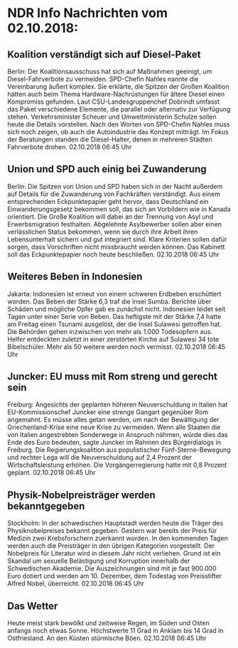 # NDR Info Nachrichten vom 02.10.2018:


## Koalition verständigt sich auf Diesel-Paket
Berlin: Der Koalitionsausschuss hat sich auf Maßnahmen geeinigt, um Diesel-Fahrverbote zu vermeiden. SPD-Chefin Nahles nannte die Vereinbarung äußert komplex. Sie erklärte, die Spitzen der Großen Koalition hätten auch beim Thema Hardware-Nachrüstungen für ältere Diesel einen Kompromiss gefunden. Laut CSU-Landesgruppenchef Dobrindt umfasst das Paket verschiedene Elemente, die parallel oder alternativ zur Verfügung stehen. Verkehrsminister Scheuer und Umweltministerin Schulze sollen heute die Details vorstellen. Nach den Worten von SPD-Chefin Nahles muss sich noch zeigen, ob auch die Autoindustrie das Konzept mitträgt. Im Fokus der Beratungen standen die Diesel-Halter, denen in mehreren Städten Fahrverbote drohen. 02.10.2018 06:45 Uhr 

## Union und SPD auch einig bei Zuwanderung
Berlin:	Die Spitzen von Union und SPD haben sich in der Nacht außerdem auf Details für die Zuwanderung von Fachkräften verständigt. Aus einem entsprechenden Eckpunktepapier geht hervor, dass Deutschland ein Einwanderungsgesetz bekommen soll, das sich an Vorbildern wie in Kanada orientiert. Die Große Koalition will dabei an der Trennung von Asyl und Erwerbsmigration festhalten. Abgelehnte Asylbewerber sollen aber einen verlässlichen Status bekommen, wenn sie durch ihre Arbeit ihren Lebensunterhalt sichern und gut integriert sind. Klare Kriterien sollen dafür sorgen, dass Vorschriften nicht missbraucht werden können. Das Kabinett soll das Eckpunktepapier noch heute beschließen. 02.10.2018 06:45 Uhr 

## Weiteres Beben in Indonesien
Jakarta: 	Indonesien ist erneut von einem schweren Erdbeben erschüttert worden. Das Beben der Stärke 6,3 traf die Insel Sumba. Berichte über Schäden und mögliche Opfer gab es zunächst nicht. Indonesien leidet seit Tagen unter einer Serie von Beben. Das heftigste mit der Stärke 7,4 hatte am Freitag einen Tsunami ausgelöst, der die Insel Sulawesi getroffen hat. Die Behörden gehen inzwischen von mehr als 1.000 Todesopfern aus. Helfer entdeckten zuletzt in einer zerstörten Kirche auf Sulawesi 34 tote Bibelschüler. Mehr als 50 weitere werden noch vermisst. 02.10.2018 06:45 Uhr 

## Juncker: EU muss mit Rom streng und gerecht sein
Freiburg: Angesichts der geplanten höheren Neuverschuldung in Italien hat EU-Kommissionschef Juncker eine strenge Gangart gegenüber Rom angemahnt. Es müsse alles getan werden, um nach der Bewältigung der Griechenland-Krise eine neue Krise zu vermeiden. Wenn alle Staaten die von Italien angestrebten Sonderwege in Anspruch nähmen, würde dies das Ende des Euro bedeuten, sagte Juncker im Rahmen des Bürgerdialogs in Freiburg. Die Regierungskoalition aus populistischer Fünf-Sterne-Bewegung und rechter Lega will die Neuverschuldung auf 2,4 Prozent der Wirtschaftsleistung erhöhen. Die Vorgängerregierung hatte mit 0,8 Prozent geplant. 02.10.2018 06:45 Uhr 

## Physik-Nobelpreisträger werden bekanntgegeben
Stockholm: In der schwedischen Hauptstadt werden heute die Träger des Physiknobelpreises bekannt gegeben. Gestern war bereits der Preis für Medizin zwei Krebsforschern zuerkannt worden. In den kommenden Tagen werden auch die Preisträger in den übrigen Kategorien vorgestellt. Der Nobelpreis für Literatur wird in diesem Jahr nicht verliehen. Grund ist ein Skandal um sexuelle Belästigung und Korruption innerhalb der Schwedischen Akademie. Die Auszeichnungen sind mit je fast 900.000 Euro dotiert und werden am 10. Dezember, dem Todestag von Preisstifter Alfred Nobel, überreicht. 02.10.2018 06:45 Uhr 

## Das Wetter
Heute meist stark bewölkt und zeitweise Regen, im Süden und Osten anfangs noch etwas Sonne. Höchstwerte 11 Grad in Anklam bis 14 Grad in Ostfriesland. An den Küsten stürmische Böen. 02.10.2018 06:45 Uhr 
